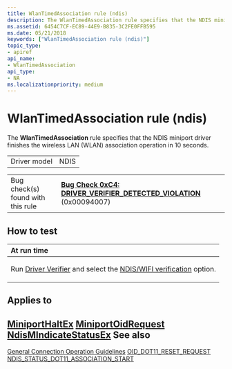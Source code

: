 ```yaml
---
title: WlanTimedAssociation rule (ndis)
description: The WlanTimedAssociation rule specifies that the NDIS miniport driver finishes the wireless LAN (WLAN) association operation in 10 seconds.
ms.assetid: 6454C7CF-EC89-44E9-B835-3C2FE0FFB595
ms.date: 05/21/2018
keywords: ["WlanTimedAssociation rule (ndis)"]
topic_type:
- apiref
api_name:
- WlanTimedAssociation
api_type:
- NA
ms.localizationpriority: medium
---
```


# WlanTimedAssociation rule (ndis)


The **WlanTimedAssociation** rule specifies that the NDIS miniport driver finishes the wireless LAN (WLAN) association operation in 10 seconds.

|              |      |
|--------------|------|
| Driver model | NDIS |

|                                   |                                                                                                                                       |
|-----------------------------------|---------------------------------------------------------------------------------------------------------------------------------------|
| Bug check(s) found with this rule | [**Bug Check 0xC4: DRIVER\_VERIFIER\_DETECTED\_VIOLATION**](https://docs.microsoft.com/windows-hardware/drivers/debugger/bug-check-0xc4--driver-verifier-detected-violation) (0x00094007) |

How to test
-----------

<table>
<colgroup>
<col width="100%" />
</colgroup>
<thead>
<tr class="header">
<th align="left">At run time</th>
</tr>
</thead>
<tbody>
<tr class="odd">
<td align="left"><p>Run <a href="https://docs.microsoft.com/windows-hardware/drivers/devtest/driver-verifier" data-raw-source="[Driver Verifier](https://docs.microsoft.com/windows-hardware/drivers/devtest/driver-verifier)">Driver Verifier</a> and select the <a href="https://docs.microsoft.com/windows-hardware/drivers/devtest/ndis-wifi-verification" data-raw-source="[NDIS/WIFI verification](https://docs.microsoft.com/windows-hardware/drivers/devtest/ndis-wifi-verification)">NDIS/WIFI verification</a> option.</p></td>
</tr>
</tbody>
</table>

 

Applies to
----------

[**MiniportHaltEx**](https://docs.microsoft.com/windows-hardware/drivers/ddi/ndis/nc-ndis-miniport_halt)
[**MiniportOidRequest**](https://docs.microsoft.com/windows-hardware/drivers/ddi/ndis/nc-ndis-miniport_oid_request)
[**NdisMIndicateStatusEx**](https://docs.microsoft.com/windows-hardware/drivers/ddi/ndis/nf-ndis-ndismindicatestatusex)
See also
--------

[General Connection Operation Guidelines](https://docs.microsoft.com/windows-hardware/drivers/network/general-connection-operation-guidelines)
[OID\_DOT11\_RESET\_REQUEST](https://docs.microsoft.com/windows-hardware/drivers/network/oid-dot11-reset-request)
[NDIS\_STATUS\_DOT11\_ASSOCIATION\_START](https://docs.microsoft.com/windows-hardware/drivers/network/ndis-status-dot11-association-start)
 

 





